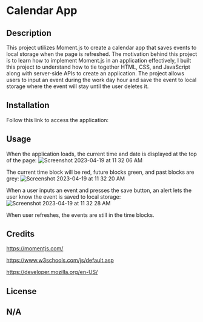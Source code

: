 # Calendar App

## Description

This project utilizes Moment.js to create a calendar app that saves events to local storage when the page is refreshed. The motivation behind this project is to learn how to implement Moment.js in an application effectively, I built this project to understand how to tie together HTML, CSS, and JavaScript along with server-side APIs to create an application. The project allows users to input an event during the work day hour and save the event to local storage where the event will stay until the user deletes it. 

## Installation

Follow this link to access the application: 

## Usage

When the application loads, the current time and date is displayed at the top of the page: ![Screenshot 2023-04-19 at 11 32 06 AM](https://user-images.githubusercontent.com/125998308/233141141-67c0c9e5-f8a9-4de7-b26d-39e4d7fff0da.png)


The current time block will be red, future blocks green, and past blocks are grey: ![Screenshot 2023-04-19 at 11 32 20 AM](https://user-images.githubusercontent.com/125998308/233141294-c84d0778-c01c-4ddb-8225-08ecbdf50759.png)


When a user inputs an event and presses the save button, an alert lets the user know the event is saved to local storage: ![Screenshot 2023-04-19 at 11 32 28 AM](https://user-images.githubusercontent.com/125998308/233141337-fece7dba-8814-4d43-b442-e0e04e68d6d0.png)


When user refreshes, the events are still in the time blocks.

## Credits

https://momentjs.com/

https://www.w3schools.com/js/default.asp

https://developer.mozilla.org/en-US/

## License
N/A
---
